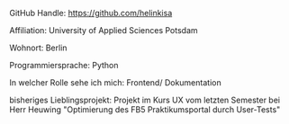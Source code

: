 GitHub Handle: https://github.com/helinkisa

Affiliation: University of Applied Sciences Potsdam

Wohnort: Berlin

Programmiersprache: Python

In welcher Rolle sehe ich mich: Frontend/ Dokumentation 

bisheriges Lieblingsprojekt: Projekt im Kurs UX vom letzten Semester bei Herr Heuwing "Optimierung des FB5 Praktikumsportal durch User-Tests"
